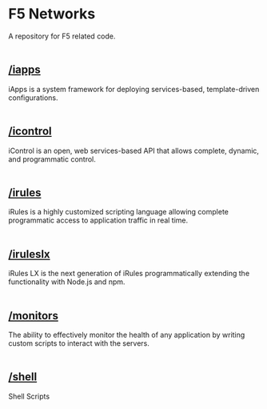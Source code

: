 # F5 Networks

A repository for F5 related code.
<br><br>
## [/iapps](/iapps)
iApps is a system framework for deploying services-based, template-driven configurations.
<br><br>
## [/icontrol](/icontrol)
iControl is an open, web services-based API that allows complete, dynamic, and programmatic control.
<br><br>
## [/irules](/irules)
iRules is a highly customized scripting language allowing complete programmatic access to application traffic in real time.
<br><br>
## [/iruleslx](/iruleslx)
iRules LX is the next generation of iRules programmatically extending the functionality with Node.js and npm.
<br><br>
## [/monitors](/monitors)
The ability to effectively monitor the health of any application by writing custom scripts to interact with the servers.
<br><br>
## [/shell](/shell)
Shell Scripts
